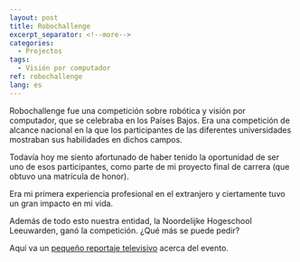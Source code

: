 ```yaml
---
layout: post
title: Robochallenge
excerpt_separator: <!--more-->
categories:
  - Projectos
tags:
  - Visión por computador
ref: robochallenge
lang: es
---
```


Robochallenge fue una competición sobre robótica y visión por computador, que se celebraba en los Países Bajos.
Era una competición de alcance nacional en la que los participantes de las diferentes universidades mostraban sus habilidades en dichos campos.

Todavía hoy me siento afortunado de haber tenido la oportunidad de ser uno de esos participantes, como parte de mi proyecto final de carrera (que obtuvo una matrícula de honor).

<!--more-->

Era mi primera experiencia profesional en el extranjero y ciertamente tuvo un gran impacto en mi vida.

Además de todo esto nuestra entidad, la Noordelijke Hogeschool Leeuwarden, ganó la competición.
¿Qué más se puede pedir?

Aquí va un [pequeño reportaje televisivo](https://youtu.be/1cwcCpa2jis) acerca del evento.

